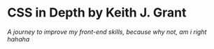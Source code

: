 # CSS in Depth by Keith J. Grant
<!-- --- -->
*A journey to improve my front-end skills, because why not, am i right hahaha*